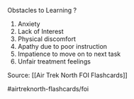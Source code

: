 Obstacles to Learning
?
1. Anxiety
2. Lack of Interest
3. Physical discomfort
4. Apathy due to poor instruction
5. Impatience to move on to next task
6. Unfair treatment feelings
<!--SR:!2022-10-04,1,230-->


Source: [[Air Trek North FOI Flashcards]]

#airtreknorth-flashcards/foi 